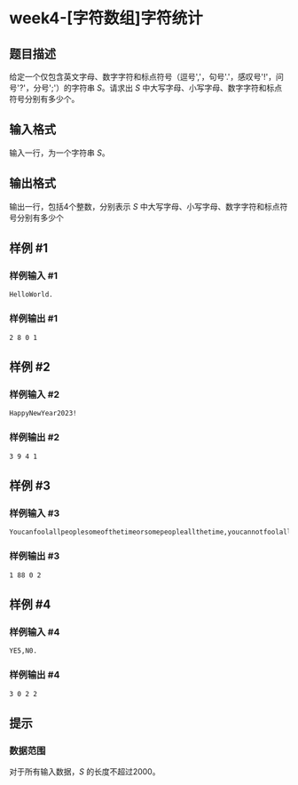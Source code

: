 # week4-[字符数组]字符统计

## 题目描述

给定一个仅包含英文字母、数字字符和标点符号（逗号','，句号'.'，感叹号'!'，问号'?'，分号';'）的字符串 $S$。请求出 $S$ 中大写字母、小写字母、数字字符和标点符号分别有多少个。

## 输入格式

输入一行，为一个字符串 $S$。

## 输出格式

输出一行，包括4个整数，分别表示 $S$ 中大写字母、小写字母、数字字符和标点符号分别有多少个

## 样例 #1

### 样例输入 #1

```
HelloWorld.
```

### 样例输出 #1

```
2 8 0 1
```

## 样例 #2

### 样例输入 #2

```
HappyNewYear2023!
```

### 样例输出 #2

```
3 9 4 1
```

## 样例 #3

### 样例输入 #3

```
Youcanfoolallpeoplesomeofthetimeorsomepeopleallthetime,youcannotfoolallthepeopleallthetime.
```

### 样例输出 #3

```
1 88 0 2
```

## 样例 #4

### 样例输入 #4

```
YE5,N0.
```

### 样例输出 #4

```
3 0 2 2
```

## 提示

### 数据范围

对于所有输入数据，$S$ 的长度不超过2000。
